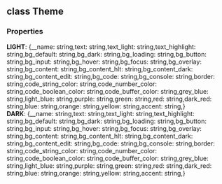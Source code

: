 ## class **Theme**
### Properties
**LIGHT**: {__name: string,text: string,text_light: string,text_highlight: string,bg_default: string,bg_dark: string,bg_loading: string,bg_button: string,bg_input: string,bg_hover: string,bg_focus: string,bg_overlay: string,bg_content: string,bg_content_hlt: string,bg_content_dark: string,bg_content_edit: string,bg_code: string,bg_console: string,border: string,code_string_color: string,code_number_color: string,code_boolean_color: string,code_buffer_color: string,grey_blue: string,light_blue: string,purple: string,green: string,red: string,dark_red: string,blue: string,orange: string,yellow: string,accent: string,}<br>
**DARK**: {__name: string,text: string,text_light: string,text_highlight: string,bg_default: string,bg_dark: string,bg_loading: string,bg_button: string,bg_input: string,bg_hover: string,bg_focus: string,bg_overlay: string,bg_content: string,bg_content_hlt: string,bg_content_dark: string,bg_content_edit: string,bg_code: string,bg_console: string,border: string,code_string_color: string,code_number_color: string,code_boolean_color: string,code_buffer_color: string,grey_blue: string,light_blue: string,purple: string,green: string,red: string,dark_red: string,blue: string,orange: string,yellow: string,accent: string,}<br>


